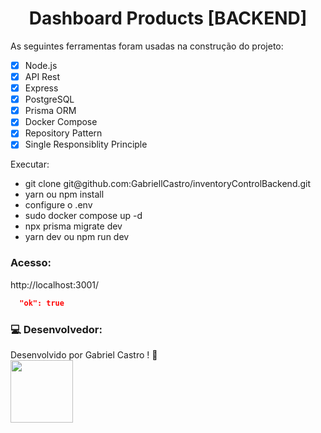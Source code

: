 <h1 align="center">Dashboard Products [BACKEND]</h1>

As seguintes ferramentas foram usadas na construção do projeto:

- [x] Node.js
- [x] API Rest
- [x] Express
- [x] PostgreSQL
- [x] Prisma ORM
- [x] Docker Compose
- [x] Repository Pattern
- [x] Single Responsiblity Principle

<p>Executar: </p>
 <ul> 
  <li>git clone git@github.com:GabriellCastro/inventoryControlBackend.git</li>
  <li>yarn ou npm install</li>
  <li>configure o .env</li>
  <li>sudo docker compose up -d</li>
  <li>npx prisma migrate dev</li>
  <li>yarn dev ou npm run dev</li>
 </ul>
  
<h3>Acesso: </h3>
<p>http://localhost:3001/</p>

```json
  "ok": true
```

### 💻 Desenvolvedor:

Desenvolvido por Gabriel Castro ! 🥇  
<kbd>
    <img src="https://avatars.githubusercontent.com/u/61993679?s=460&u=970a557bb6ad3bf6ff644dc20d5b6d3cdd753a93&v=4" width="100px;" />
 </kbd>

